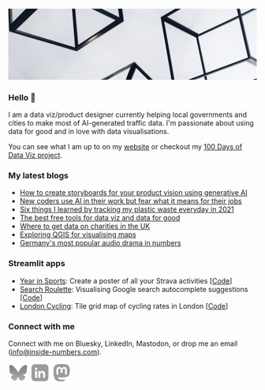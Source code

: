 ![alt text](https://github.com/Lisa-Ho/Lisa-Ho/blob/main/background-image2.jpg)

### Hello 👋

I am a data viz/product designer currently helping local governments and cities to make most of AI-generated traffic data. I'm passionate about using data for good and in love with data visualisations. 

You can see what I am up to on my [website](https://inside-numbers.com) or checkout my [100 Days of Data Viz project](https://www.notion.so/inside-numbers/100-Days-of-Data-viz-5b717906c4a4475fb92f9503884078bc).

### My latest blogs

- [How to create storyboards for your product vision using generative AI](https://inside-numbers.com/how-to-create-storyboards-for-your-product-vision-using-generative-ai)
- [New coders use AI in their work but fear what it means for their jobs](https://inside-numbers.quarto.pub/developer-survey-ai-usage-and-sentiment/)
- [Six things I learned by tracking my plastic waste everyday in 2021](https://inside-numbers.com/six-things-i-learned-by-tracking-my-plastic-waste-everyday-in-2021)
- [The best free tools for data viz and data for good](https://inside-numbers.com/the-best-free-tools-for-data-viz-and-data-for-good)
- [Where to get data on charities in the UK](https://inside-numbers.com/where-to-get-data-on-charities-in-the-uk)
- [Exploring QGIS for visualising maps](https://inside-numbers.com/exploring-qgis-for-visualising-maps)
- [Germany's most popular audio drama in numbers](https://inside-numbers.com/germanys-most-popular-audio-drama-in-numbers)

### Streamlit apps

- [Year in Sports](https://year-in-sports.streamlit.app/): Create a poster of all your Strava activities [[Code](https://github.com/Lisa-Ho/year-in-sports)]
- [Search Roulette](https://search-roulette.streamlit.app/): Visualising Google search autocomplete suggestions [[Code](https://github.com/Lisa-Ho/google-search-autocomplete)]
- [London Cycling](https://london-cycling-rates.streamlit.app/): Tile grid map of cycling rates in London [[Code](https://github.com/Lisa-Ho/london-cycling-rates)]
<!--- [Global CO2 emissions](https://global-co2-emissions.streamlit.app/): Showcasing Streamlit's new table features (sparklines, progress bars, ..) [[Code](https://github.com/liloho/interactive-tables)]-->

### Connect with me 

Connect with me on Bluesky, LinkedIn, Mastodon, or drop me an email (info@inside-numbers.com).  

[![alt text][1.1]][1] 
[![alt text][2.1]][2]
[![alt text][3.1]][3]

[1.1]: https://github.com/Lisa-Ho/Lisa-Ho/blob/main/README-bluesky-logo.png
[1]: https://bsky.app/profile/lisahornung.bsky.social

[2.1]: https://github.com/Lisa-Ho/Lisa-Ho/blob/main/README-linkedin-logo.png
[2]: https://uk.linkedin.com/in/lisa-hornung-16136783

[3.1]: https://github.com/Lisa-Ho/Lisa-Ho/blob/main/README-mastodon-logo.png
[3]: https://fosstodon.org/@LisaHornung

<!--
**Lisa-Ho/Lisa-Ho** is a ✨ _special_ ✨ repository because its `README.md` (this file) appears on your GitHub profile.

Here are some ideas to get you started:

- 🔭 I’m currently working on ...
- 🌱 I’m currently learning ...
- 👯 I’m looking to collaborate on ...
- 🤔 I’m looking for help with ...
- 💬 Ask me about ...
- 📫 How to reach me: ...
- 😄 Pronouns: ...
- ⚡ Fun fact: ...
-->

